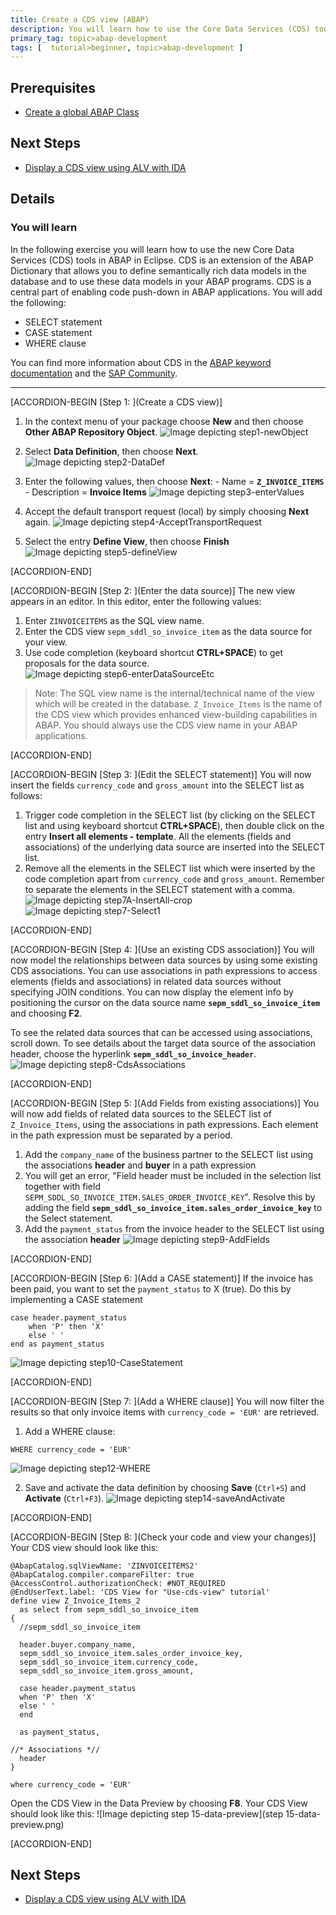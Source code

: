 ```yaml
---
title: Create a CDS view (ABAP)
description: You will learn how to use the Core Data Services (CDS) tools in ABAP in Eclipse.
primary_tag: topic>abap-development
tags: [  tutorial>beginner, topic>abap-development ]
---
```


## Prerequisites  
 - [Create a global ABAP Class](https://www.sap.com/developer/tutorials/abap-dev-create-new-class.html)

## Next Steps
 - [Display a CDS view using ALV with IDA](https://www.sap.com/developer/tutorials/abap-dev-adt-use-cds-view.html)


## Details
### You will learn  
In the following exercise you will learn how to use the new Core Data Services (CDS) tools in ABAP in Eclipse. CDS is an extension of the ABAP Dictionary that allows you to define semantically rich data models in the database and to use these data models in your ABAP programs. CDS is a central part of enabling code push-down in ABAP applications.
You will add the following: 

- SELECT statement
- CASE statement
- WHERE clause

You can find more information about CDS in the [ABAP keyword documentation](https://help.sap.com/doc/abapdocu_751_index_htm/7.51/en-US/abencds.htm) and the [SAP Community](https://www.sap.com/community/topic/abap.html).

---
[ACCORDION-BEGIN [Step 1: ](Create a CDS view)]
  1. In the context menu of your package choose **New** and then choose **Other ABAP Repository Object**.
  ![Image depicting step1-newObject](step1-newObject.png)

  2. Select **Data Definition**, then choose **Next**.
  ![Image depicting step2-DataDef](step2-DataDef.png)

  3. Enter the following values, then choose **Next**:
    -	Name = **`Z_INVOICE_ITEMS`**
    - Description = **Invoice Items**
  ![Image depicting step3-enterValues](step3-enterValues.png)

  4. Accept the default transport request (local) by simply choosing **Next** again.
 ![Image depicting step4-AcceptTransportRequest](step4-AcceptTR.png)

  5. Select the entry **Define View**, then choose **Finish**
  ![Image depicting step5-defineView](step5-defineView.png)

[ACCORDION-END]

[ACCORDION-BEGIN [Step 2: ](Enter the data source)]
The new view appears in an editor. In this editor, enter the following values:

  1. Enter `ZINVOICEITEMS` as the SQL view name.
  2. Enter the CDS view `sepm_sddl_so_invoice_item` as the data source for your view.
  3. Use code completion (keyboard shortcut **CTRL+SPACE**) to get proposals for the data source.
  ![Image depicting step6-enterDataSourceEtc](step6-enterDataSourceEtc.png)

> Note: The SQL view name is the internal/technical name of the view which will be created in the database. `Z_Invoice_Items` is the name of the CDS view which provides enhanced view-building capabilities in ABAP. You should always use the CDS view name in your ABAP applications.


[ACCORDION-END]

[ACCORDION-BEGIN [Step 3: ](Edit the SELECT statement)]
You will now insert the fields `currency_code` and `gross_amount` into the SELECT list as follows:

  1. Trigger code completion in the SELECT list (by clicking on the SELECT list and using keyboard shortcut **CTRL+SPACE**), then double click on the entry **Insert all elements - template**. All the elements (fields and associations) of the underlying data source are inserted into the SELECT list.
  2. Remove all the elements in the SELECT list which were inserted by the code completion apart from `currency_code` and `gross_amount`. Remember to separate the elements in the SELECT statement with a comma.
  ![Image depicting step7A-InsertAll-crop](step7A-insertAll-crop.png)
  ![Image depicting step7-Select1](step7-Select1.png)

[ACCORDION-END]

[ACCORDION-BEGIN [Step 4: ](Use an existing CDS association)]
You will now model the relationships between data sources by using some existing CDS associations. You can use associations in path expressions to access elements (fields and associations) in related data sources without specifying JOIN conditions. You can now display the element info by positioning the cursor on the data source name **`sepm_sddl_so_invoice_item`** and choosing **F2**.

To see the related data sources that can be accessed using associations, scroll down.
To see details about the target data source of the association header, choose the hyperlink **`sepm_sddl_so_invoice_header`**.
![Image depicting step8-CdsAssociations](step8-CdsAssociations.png)

[ACCORDION-END]

[ACCORDION-BEGIN [Step 5: ](Add Fields from existing associations)]
You will now add fields of related data sources to the SELECT list of `Z_Invoice_Items`, using the associations in path expressions. Each element in the path expression must be separated by a period.

  1.	Add the `company_name` of the business partner to the SELECT list using the associations **header** and **buyer** in a path expression
  2.  You will get an error, "Field header must be included in the selection list together with field `SEPM_SDDL_SO_INVOICE_ITEM.SALES_ORDER_INVOICE_KEY`". Resolve this by adding the field **`sepm_sddl_so_invoice_item.sales_order_invoice_key`** to the Select statement.
  3.	Add the `payment_status` from the invoice header to the SELECT list using the association **header**
  ![Image depicting step9-AddFields](step9-AddRelatedFields.png)

[ACCORDION-END]

[ACCORDION-BEGIN [Step 6: ](Add a CASE statement)]
If the invoice has been paid, you want to set the `payment_status` to X (true). Do this by implementing a CASE statement

```ABAP
case header.payment_status
    when 'P' then 'X'
    else ' '
end as payment_status
```

![Image depicting step10-CaseStatement](step10-CaseStatement.png)

[ACCORDION-END]

[ACCORDION-BEGIN [Step 7: ](Add a WHERE clause)]
You will now filter the results so that only invoice items with `currency_code = 'EUR'` are retrieved.

  1. Add a WHERE clause:
```ABAP
WHERE currency_code = 'EUR'
```
  ![Image depicting step12-WHERE](step12-WHERE.png)

  2. Save and activate the data definition by choosing **Save** (`Ctrl+S`) and **Activate** (`Ctrl+F3`).
  ![Image depicting step14-saveAndActivate](step14-saveAndActivate.png)

[ACCORDION-END]

[ACCORDION-BEGIN [Step 8: ](Check your code and view your changes)]
Your CDS view should look like this:

```ABAP
@AbapCatalog.sqlViewName: 'ZINVOICEITEMS2'
@AbapCatalog.compiler.compareFilter: true
@AccessControl.authorizationCheck: #NOT_REQUIRED
@EndUserText.label: 'CDS View for "Use-cds-view" tutorial'
define view Z_Invoice_Items_2
  as select from sepm_sddl_so_invoice_item
{
  //sepm_sddl_so_invoice_item

  header.buyer.company_name,
  sepm_sddl_so_invoice_item.sales_order_invoice_key,
  sepm_sddl_so_invoice_item.currency_code,
  sepm_sddl_so_invoice_item.gross_amount,

  case header.payment_status
  when 'P' then 'X'
  else ' '
  end

  as payment_status,

//* Associations *//
  header
}

where currency_code = 'EUR'
```
Open the CDS View in the Data Preview by choosing **F8**. Your CDS View should look like this:
![Image depicting step 15-data-preview](step 15-data-preview.png)

[ACCORDION-END]

## Next Steps
- [Display a CDS view using ALV with IDA](https://www.sap.com/developer/tutorials/abap-dev-adt-use-cds-view.html)
